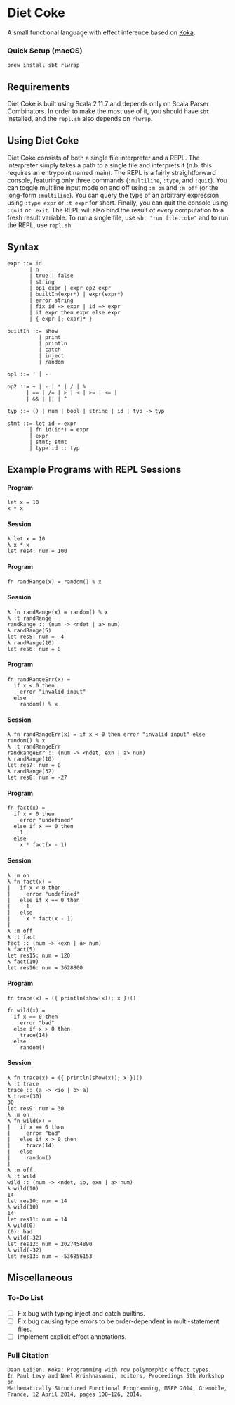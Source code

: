 # Diet Coke #
A small functional language with effect inference based on [Koka][koka].

### Quick Setup (macOS) ###

`brew install sbt rlwrap`

## Requirements ##

Diet Coke is built using Scala 2.11.7 and depends only on Scala Parser Combinators. In
order to make the most use of it, you should have `sbt` installed, and the `repl.sh` also depends on `rlwrap`.

## Using Diet Coke ##

Diet Coke consists of both a single file interpreter and a REPL. The interpreter simply takes a path to a single file and interprets it (n.b. this requires an entrypoint named main). The REPL is a fairly straightforward console, featuring only three commands (`:multiline`, `:type`, and `:quit`). You can toggle multiline input mode on and off using `:m on` and `:m off` (or the long-form `:multiline`). You can query the type of an arbitrary expression using `:type expr` or `:t expr` for short. Finally, you can quit the console using `:quit` or `:exit`. The REPL will also bind the result of every computation to a fresh result variable. To run a single file, use `sbt "run file.coke"` and to run the REPL, use `repl.sh`.

## Syntax ##

```
expr ::= id
       | n
       | true | false
       | string
       | op1 expr | expr op2 expr
       | builtIn(expr*) | expr(expr*)
       | error string
       | fix id => expr | id => expr
       | if expr then expr else expr
       | { expr [; expr]* }

builtIn ::= show
          | print
          | println
          | catch
          | inject
          | random

op1 ::= ! | -

op2 ::= + | - | * | / | %
      | == | /= | > | < | >= | <= |
      | && | || | ^

typ ::= () | num | bool | string | id | typ -> typ

stmt ::= let id = expr
       | fn id(id*) = expr
       | expr
       | stmt; stmt
       | type id :: typ
```

## Example Programs with REPL Sessions ##

#### Program ####

```
let x = 10
x * x
```

#### Session ####

```
λ let x = 10
λ x * x
let res4: num = 100
```

#### Program ####

```
fn randRange(x) = random() % x
```

#### Session ####

```
λ fn randRange(x) = random() % x
λ :t randRange
randRange :: (num -> <ndet | a> num)
λ randRange(5)
let res5: num = -4
λ randRange(10)
let res6: num = 8
```

#### Program ####

```
fn randRangeErr(x) =
  if x < 0 then 
    error "invalid input"
  else
    random() % x
```

#### Session ####

```
λ fn randRangeErr(x) = if x < 0 then error "invalid input" else random() % x
λ :t randRangeErr
randRangeErr :: (num -> <ndet, exn | a> num)
λ randRange(10)
let res7: num = 8
λ randRange(32)
let res8: num = -27
```

#### Program ####

```
fn fact(x) =
  if x < 0 then
    error "undefined"
  else if x == 0 then
    1
  else
    x * fact(x - 1)
```

#### Session ####

```
λ :m on
λ fn fact(x) =
|   if x < 0 then
|     error "undefined"
|   else if x == 0 then
|     1
|   else
|     x * fact(x - 1)
| 
λ :m off
λ :t fact
fact :: (num -> <exn | a> num)
λ fact(5)
let res15: num = 120
λ fact(10)
let res16: num = 3628800
```

#### Program ####

```
fn trace(x) = ({ println(show(x)); x })()

fn wild(x) =
  if x == 0 then
    error "bad"
  else if x > 0 then
    trace(14)
  else
    random()
```

#### Session ####

```
λ fn trace(x) = ({ println(show(x)); x })()
λ :t trace
trace :: (a -> <io | b> a)
λ trace(30)
30
let res9: num = 30
λ :m on
λ fn wild(x) =
|   if x == 0 then
|     error "bad"
|   else if x > 0 then
|     trace(14)
|   else
|     random()
| 
λ :m off
λ :t wild
wild :: (num -> <ndet, io, exn | a> num)
λ wild(10)
14
let res10: num = 14
λ wild(10)
14
let res11: num = 14
λ wild(0)
(0): bad
λ wild(-32)
let res12: num = 2027454890
λ wild(-32)
let res13: num = -536856153
```

## Miscellaneous ##

### To-Do List ###

- [ ] Fix bug with typing inject and catch builtins.
- [ ] Fix bug causing type errors to be order-dependent in multi-statement files.
- [ ] Implement explicit effect annotations.

### Full Citation ###
```
Daan Leijen. Koka: Programming with row polymorphic effect types. 
In Paul Levy and Neel Krishnaswami, editors, Proceedings 5th Workshop on 
Mathematically Structured Functional Programming, MSFP 2014, Grenoble, 
France, 12 April 2014, pages 100–126, 2014.
```

[koka]: https://www.microsoft.com/en-us/research/wp-content/uploads/2016/02/paper-20.pdf "Koka: Programming with Row-polymorphic Effect Types"
